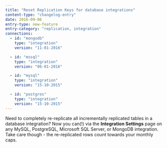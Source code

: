 ```yaml
---
title: "Reset Replication Keys for database integrations"
content-type: "changelog-entry"
date: 2016-09-06
entry-type: new-feature
entry-category: "replication, integration"
connections:
  - id: "mongodb"
    type: "integration"
    version: "11-01-2016"

  - id: "mssql"
    type: "integration"
    version: "06-01-2016"

  - id: "mysql"
    type: "integration"
    version: "15-10-2015"

  - id: "postgres"
    type: "integration"
    version: "15-10-2015"
---
```


Need to completely re-replicate all incrementally replicated tables in a database integration? Now you can(!) via the **Integration Settings** page on any MySQL, PostgreSQL, Microsoft SQL Server, or MongoDB integration. Take care though - the re-replicated rows count towards your monthly caps.